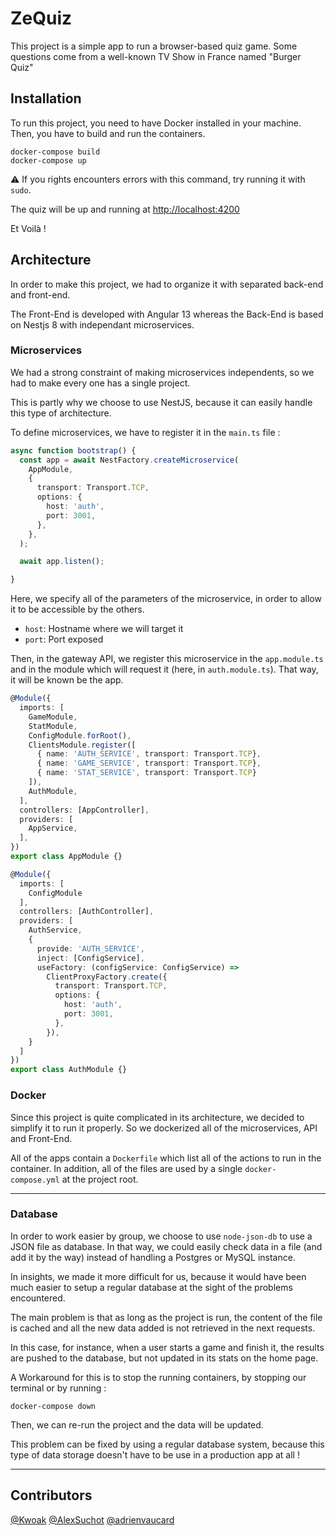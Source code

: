 # ZeQuiz

This project is a simple app to run a browser-based quiz game.
Some questions come from a well-known TV Show in France named "Burger Quiz"

## Installation
To run this project, you need to have Docker installed in your machine.
Then, you have to build and run the containers.

```
docker-compose build
docker-compose up
```
:warning: If you rights encounters errors with this command, try running it with `sudo`.

The quiz will be up and running at [http://localhost:4200](http://localhost:4200)

Et Voilà !

## Architecture

In order to make this project, we had to organize it with separated back-end and front-end.

The Front-End is developed with Angular 13 whereas the Back-End is based on Nestjs 8 with independant microservices.

### Microservices

We had a strong constraint of making microservices independents, so we had to make every one has a single project.

This is partly why we choose to use NestJS, because it can easily handle this type of architecture.

To define microservices, we have to register it in the `main.ts` file :
```ts
async function bootstrap() {
  const app = await NestFactory.createMicroservice(
    AppModule,
    {
      transport: Transport.TCP,
      options: {
        host: 'auth',
        port: 3001,
      },
    },
  );

  await app.listen();

}
```
Here, we specify all of the parameters of the microservice, in order to allow it to be accessible by the others.

- `host`: Hostname where we will target it
- `port`: Port exposed

Then, in the gateway API, we register this microservice in the `app.module.ts` and in the module which will request it (here, in `auth.module.ts`). That way, it will be known be the app.
```ts
@Module({
  imports: [
    GameModule, 
    StatModule,
    ConfigModule.forRoot(),
    ClientsModule.register([
      { name: 'AUTH_SERVICE', transport: Transport.TCP},
      { name: 'GAME_SERVICE', transport: Transport.TCP},
      { name: 'STAT_SERVICE', transport: Transport.TCP}
    ]),
    AuthModule,
  ],
  controllers: [AppController],
  providers: [
    AppService,
  ],
})
export class AppModule {}
```
```ts
@Module({
  imports: [
    ConfigModule
  ],
  controllers: [AuthController],
  providers: [
    AuthService,
    {
      provide: 'AUTH_SERVICE',
      inject: [ConfigService],
      useFactory: (configService: ConfigService) =>
        ClientProxyFactory.create({
          transport: Transport.TCP,
          options: {
            host: 'auth',
            port: 3001,
          },
        }),
    }
  ]
})
export class AuthModule {}
```

### Docker

Since this project is quite complicated in its architecture, we decided to simplify it to run it properly. So we dockerized all of the microservices, API and Front-End.

All of the apps contain a `Dockerfile` which list all of the actions to run in the container. In addition, all of the files are used by a single `docker-compose.yml` at the project root. 

---

### Database

In order to work easier by group, we choose to use `node-json-db` to use a JSON file as database. In that way, we could easily check data in a file (and add it by the way) instead of handling a Postgres or MySQL instance.

In insights, we made it more difficult for us, because it would have been much easier to setup a regular database at the sight of the problems encountered.

The main problem is that as long as the project is run, the content of the file is cached and all the new data added is not retrieved in the next requests.

In this case, for instance, when a user starts a game and finish it, the results are pushed to the database, but not updated in its stats on the home page.

A Workaround for this is to stop the running containers, by stopping our terminal or by running : 
```
docker-compose down
```

Then, we can re-run the project and the data will be updated.

This problem can be fixed by using a regular database system, because this type of data storage doesn't have to be use in a production app at all !

---

## Contributors

[@Kwoak](https://github.com/Kwoak)
[@AlexSuchot](https://github.com/AlexSuchot)
[@adrienvaucard](https://github.com/adrienvaucard)

